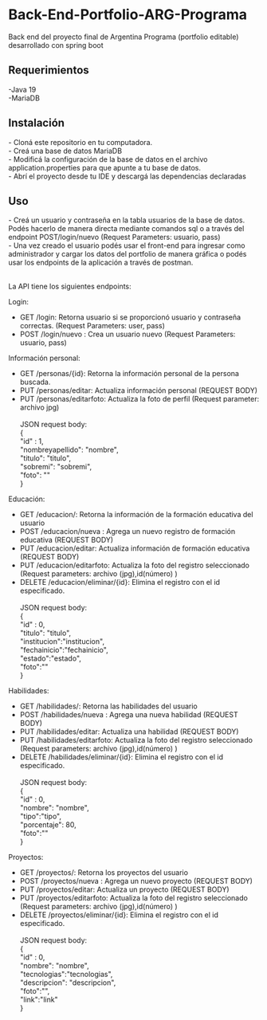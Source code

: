 # Back-End-Portfolio-ARG-Programa
Back end del proyecto final de Argentina Programa (portfolio editable) desarrollado con spring boot

<h2>Requerimientos</h2>
-Java 19</br>
-MariaDB</br>

<h2>Instalación</h2>
- Cloná este repositorio en tu computadora.</br>
- Creá una base de datos MariaDB</br>
- Modificá la configuración de la base de datos en el archivo application.properties para que apunte a tu base de datos.</br>
- Abrí el proyecto desde tu IDE y descargá las dependencias declaradas</br>


<h2>Uso</h2>
- Creá un usuario y contraseña en la tabla usuarios de la base de datos. Podés hacerlo de manera directa mediante comandos sql o a través del endpoint POST/login/nuevo (Request Parameters: usuario, pass)</br>
- Una vez creado el usuario podés usar el front-end para ingresar como administrador y cargar los datos del portfolio de manera gráfica o podés usar los endpoints de la aplicación a través de postman.</br></br>

La API tiene los siguientes endpoints: </br>

Login: </br>
- GET /login: Retorna usuario si se proporcionó usuario y contraseña correctas. (Request Parameters: user, pass) </br>
- POST /login/nuevo : Crea un usuario nuevo (Request Parameters: usuario, pass) </br>

Información personal:
- GET /personas/{id}: Retorna la información personal de la persona buscada.</br>
- PUT /personas/editar: Actualiza información personal (REQUEST BODY) </br>
- PUT /personas/editarfoto: Actualiza la foto de perfil (Request parameter: archivo jpg) </br></br>
JSON request body: </br>
{ </br>
  "id" : 1, </br>
  "nombreyapellido": "nombre", </br>
  "titulo": "titulo", </br>
  "sobremi": "sobremi", </br>
  "foto": "" </br>
} </br>

Educación:
- GET /educacion/: Retorna la información de la formación educativa del usuario</br>
- POST /educacion/nueva : Agrega un nuevo registro de formación educativa (REQUEST BODY)</br>
- PUT /educacion/editar: Actualiza información de formación educativa (REQUEST BODY) </br>
- PUT /educacion/editarfoto: Actualiza la foto del registro seleccionado (Request parameters: archivo (jpg),id(número) )  </br>
- DELETE /educacion/eliminar/{id}: Elimina el registro con el id especificado.</br></br>
JSON request body: </br>
{ </br>
  "id" : 0, </br>
  "titulo": "titulo", </br>
  "institucion":"institucion", </br>
  "fechainicio":"fechainicio", </br>
  "estado":"estado", </br>
  "foto":"" </br>
}</br>

Habilidades:
- GET /habilidades/: Retorna las habilidades del usuario</br>
- POST /habilidades/nueva : Agrega una nueva habilidad (REQUEST BODY)</br>
- PUT /habilidades/editar: Actualiza una habilidad (REQUEST BODY)</br>
- PUT /habilidades/editarfoto: Actualiza la foto del registro seleccionado (Request parameters: archivo (jpg),id(número) ) </br>
- DELETE /habilidades/eliminar/{id}: Elimina el registro con el id especificado.</br></br>
JSON request body: </br>
{ </br>
  "id" : 0, </br>
  "nombre": "nombre", </br>
  "tipo":"tipo", </br>
  "porcentaje": 80, </br>
  "foto":"" </br>
} </br>

Proyectos:
- GET /proyectos/: Retorna los proyectos del usuario</br>
- POST /proyectos/nueva : Agrega un nuevo proyecto (REQUEST BODY)</br>
- PUT /proyectos/editar: Actualiza un proyecto (REQUEST BODY) </br>
- PUT /proyectos/editarfoto: Actualiza la foto del registro seleccionado (Request parameters: archivo (jpg),id(número) ) </br>
- DELETE /proyectos/eliminar/{id}: Elimina el registro con el id especificado.</br></br>
JSON request body: </br>
{ </br>
  "id" : 0, </br>
  "nombre": "nombre", </br>
  "tecnologias":"tecnologias", </br>
  "descripcion": "descripcion", </br>
  "foto":"", </br>
  "link":"link" </br>
} </br>




